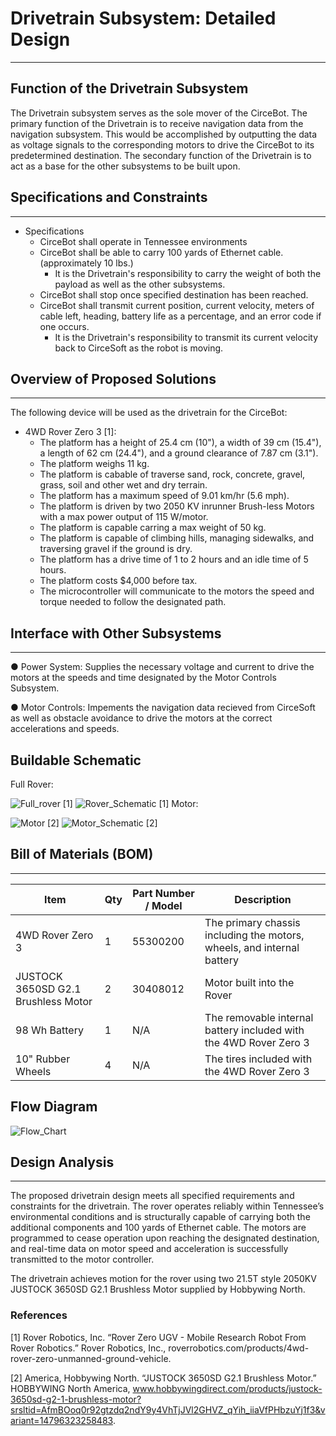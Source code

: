 #  Drivetrain Subsystem: Detailed Design

---

## Function of the Drivetrain Subsystem

  The Drivetrain subsystem serves as the sole mover of the CirceBot. The primary function of the Drivetrain is to receive navigation data from the navigation subsystem. This would be accomplished by outputting the data as voltage signals to the corresponding motors to drive the CirceBot to its predetermined destination. The secondary function of the Drivetrain is to act as a base for the other subsystems to be built upon.

## Specifications and Constraints

---
- Specifications
  - CirceBot shall operate in Tennessee environments
  - CirceBot shall be able to carry 100 yards of Ethernet cable. (approximately 10 lbs.)
    - It is the Drivetrain's responsibility to carry the weight of both the payload as well as the other subsystems.
  - CirceBot shall stop once specified destination has been reached.
  - CirceBot shall transmit current position, current velocity, meters of cable left, heading, battery life as a percentage, and an error code if one occurs.
    - It is the Drivetrain's responsibility to transmit its current velocity back to CirceSoft as the robot is moving.
## Overview of Proposed Solutions

---
The following device will be used as the drivetrain for the CirceBot:
- 4WD Rover Zero 3 [1]:
  - The platform has a height of 25.4 cm (10"), a width of 39 cm (15.4"), a length of 62 cm (24.4"), and a ground clearance of 7.87 cm (3.1").
  - The platform weighs 11 kg.
  - The platform is cabable of traverse sand, rock, concrete, gravel, grass, soil and other wet and dry terrain.
  - The platform has a maximum speed of 9.01 km/hr (5.6 mph).
  - The platform is driven by two 2050 KV inrunner Brush-less Motors with a max power output of 115 W/motor.
  - The platform is capable carring a max weight of 50 kg.
  - The platform is capable of climbing hills, managing sidewalks, and traversing gravel if the ground is dry.
  - The platform has a drive time of 1 to 2 hours and an idle time of 5 hours.
  - The platform costs $4,000 before tax.
  - The microcontroller will communicate to the motors the speed and torque needed to follow the designated path.
## Interface with Other Subsystems

---
● Power System: Supplies the necessary voltage and current to drive the motors at the speeds and time designated by the Motor Controls Subsystem.

● Motor Controls: Impements the navigation data recieved from CirceSoft as well as obstacle avoidance to drive the motors at the correct accelerations and speeds.

## Buildable Schematic

Full Rover:

![Full_rover](https://github.com/TnTech-ECE/S25_Team1_MyCapstoneProject/blob/DD-Drivetrain/Detail%20Design/Drivetrain/Screenshot%202025-04-21%20172619.png) [1]
![Rover_Schematic](https://github.com/TnTech-ECE/S25_Team1_MyCapstoneProject/blob/DD-Drivetrain/Detail%20Design/Drivetrain/Screenshot%202025-04-21%20172200.png) [1]
Motor:

![Motor](https://github.com/TnTech-ECE/S25_Team1_MyCapstoneProject/blob/DD-Drivetrain/Detail%20Design/Drivetrain/Screenshot%202025-04-25%20001221.png) [2]
![Motor_Schematic](https://github.com/TnTech-ECE/S25_Team1_MyCapstoneProject/blob/DD-Drivetrain/Detail%20Design/Drivetrain/Screenshot%202025-04-25%20001136.png) [2]


## Bill of Materials (BOM)

---

| Item                      | Qty | Part Number / Model       | Description                         |
|---------------------------|-----|---------------------------|-------------------------------------|
| 4WD Rover Zero 3    | 1   | 55300200 | The primary chassis including the motors, wheels, and internal battery |
| JUSTOCK 3650SD G2.1 Brushless Motor | 2 | 30408012 | Motor built into the Rover |
| 98 Wh Battery      | 1   | N/A |  The removable internal battery included with the 4WD Rover Zero 3  |
| 10" Rubber Wheels | 4 | N/A | The tires included with the 4WD Rover Zero 3 |

## Flow Diagram

![Flow_Chart](https://github.com/TnTech-ECE/S25_Team1_MyCapstoneProject/blob/DD-Drivetrain/Detail%20Design/Drivetrain/FlOW.png)

## Design Analysis

---

The proposed drivetrain design meets all specified requirements and constraints for the drivetrain. The rover operates reliably within Tennessee’s environmental conditions and is structurally capable of carrying both the additional components and 100 yards of Ethernet cable. The motors are programmed to cease operation upon reaching the designated destination, and real-time data on motor speed and acceleration is successfully transmitted to the motor controller.

The drivetrain achieves motion for the rover using two 21.5T style 2050KV JUSTOCK 3650SD G2.1 Brushless Motor supplied by Hobbywing North.

### References

[1] Rover Robotics, Inc. “Rover Zero UGV - Mobile Research Robot From Rover Robotics.” Rover Robotics, Inc., roverrobotics.com/products/4wd-rover-zero-unmanned-ground-vehicle.

[2] America, Hobbywing North. “JUSTOCK 3650SD G2.1 Brushless Motor.” HOBBYWING North America, www.hobbywingdirect.com/products/justock-3650sd-g2-1-brushless-motor?srsltid=AfmBOoq0r92gtzdq2ndY9y4VhTjJVl2GHVZ_qYih_iiaVfPHbzuYj1f3&variant=14796323258483.

